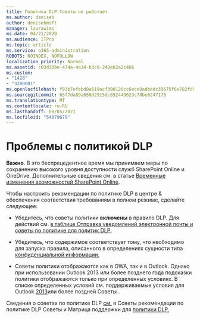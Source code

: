 ```yaml
---
title: Политика DLP Советы не работает
ms.author: deniseb
author: denisebmsft
manager: laurawims
ms.date: 04/21/2020
ms.audience: ITPro
ms.topic: article
ms.service: o365-administration
ROBOTS: NOINDEX, NOFOLLOW
localization_priority: Normal
ms.assetid: c03d30be-474a-4a34-b3c0-240eb2a2c466
ms.custom:
- "1428"
- "3200001"
ms.openlocfilehash: f93b7efebd0a619acf300120cc6ece0adbedc39675f6e782fd982dc1f988edbd
ms.sourcegitcommit: b5f7da89a650d2915dc652449623c78be6247175
ms.translationtype: MT
ms.contentlocale: ru-RU
ms.lasthandoff: 08/05/2021
ms.locfileid: "54079679"
---
```

# <a name="dlp-policy-tip-issues"></a>Проблемы с политикой DLP

**Важно**. В это беспрецедентное время мы принимаем меры по сохранению высокого уровня доступности служб SharePoint Online и OneDrive. Дополнительные сведения см. в статье [Временные изменения возможностей SharePoint Online](https://aka.ms/ODSPAdjustments).

Чтобы настроить рекомендации по политике DLP в центре & обеспечения соответствия требованиям в полном режиме, сделайте следующее:

- Убедитесь, что советы политики **включены** в правило DLP. Для действий см. [в таблице Отправка уведомлений электронной почты и советы по политике для политик DLP.](https://docs.microsoft.com/microsoft-365/compliance/use-notifications-and-policy-tips)

- Убедитесь, что содержимое соответствует тому, что необходимо для запуска правила, описанного в определениях сущности типа [конфиденциальной информации.](https://docs.microsoft.com/microsoft-365/compliance/sensitive-information-type-entity-definitions)

- Советы политики отображаются как в OWA, так и в Outlook. Однако при использовании Outlook 2013 или более позднего года подсказки политики отображаются только при определенных условиях. В списке определенных условий см. поддерживаемые условия для Outlook [2013](https://docs.microsoft.com/microsoft-365/compliance/use-notifications-and-policy-tips)или более поздней Советы .

Сведения о советах по политике DLP [см.](https://docs.microsoft.com/microsoft-365/compliance/dlp-policy-tips-reference?view=o365-worldwide#support-matrix-for-dlp-policy-tips-across-microsoft-apps) в Советы рекомендации по политике DLP Советы и Матрица поддержки для [политики DLP.](https://docs.microsoft.com/microsoft-365/compliance/dlp-policy-tips-reference?view=o365-worldwide#support-matrix-for-dlp-policy-tips-across-microsoft-apps)